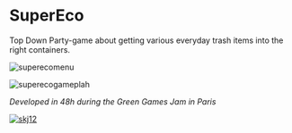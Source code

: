 # SuperEco

Top Down Party-game about getting various everyday trash items into the right containers.

![superecomenu](https://preview.ibb.co/d22jPz/p1.png "SuperEco Menu")

![superecogameplah](https://preview.ibb.co/mB3Y1e/skj12.png "SuperEco Gameplay")

*Developed in 48h during the Green Games Jam in Paris*

<a href="https://ibb.co/jWk2uz"><img src="https://preview.ibb.co/mB3Y1e/skj12.png" alt="skj12" border="0"></a>
